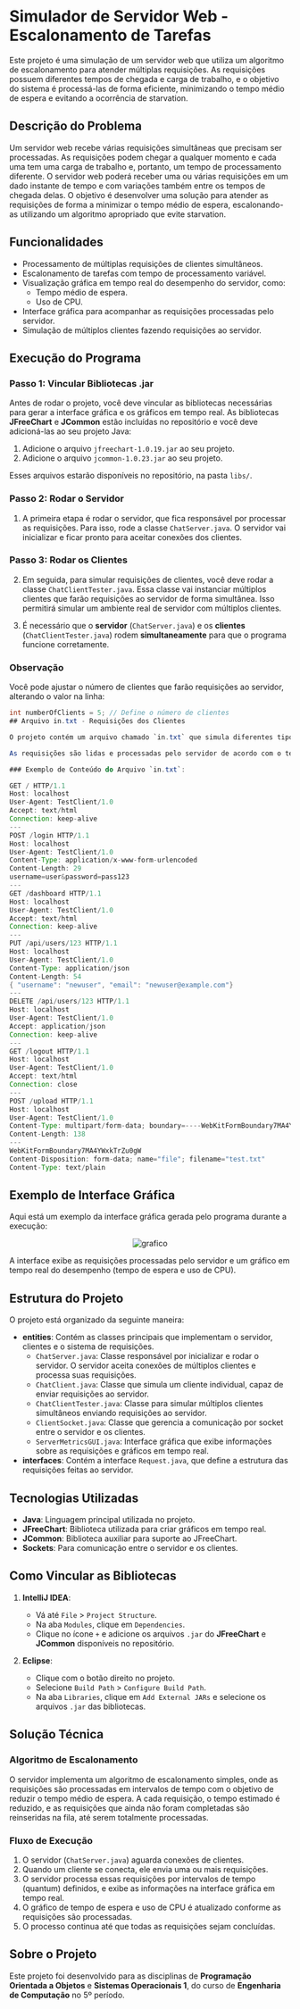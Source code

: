 # Simulador de Servidor Web - Escalonamento de Tarefas

Este projeto é uma simulação de um servidor web que utiliza um algoritmo de escalonamento para atender múltiplas requisições. As requisições possuem diferentes tempos de chegada e carga de trabalho, e o objetivo do sistema é processá-las de forma eficiente, minimizando o tempo médio de espera e evitando a ocorrência de starvation.

## Descrição do Problema

Um servidor web recebe várias requisições simultâneas que precisam ser processadas. As requisições podem chegar a qualquer momento e cada uma tem uma carga de trabalho e, portanto, um tempo de processamento diferente. O servidor web poderá receber uma ou várias requisições em um dado instante de tempo e com variações também entre os tempos de chegada delas. O objetivo é desenvolver uma solução para atender as requisições de forma a minimizar o tempo médio de espera, escalonando-as utilizando um algoritmo apropriado que evite starvation.

## Funcionalidades

- Processamento de múltiplas requisições de clientes simultâneos.
- Escalonamento de tarefas com tempo de processamento variável.
- Visualização gráfica em tempo real do desempenho do servidor, como:
  - Tempo médio de espera.
  - Uso de CPU.
- Interface gráfica para acompanhar as requisições processadas pelo servidor.
- Simulação de múltiplos clientes fazendo requisições ao servidor.

## Execução do Programa

### Passo 1: Vincular Bibliotecas .jar

Antes de rodar o projeto, você deve vincular as bibliotecas necessárias para gerar a interface gráfica e os gráficos em tempo real. As bibliotecas **JFreeChart** e **JCommon** estão incluídas no repositório e você deve adicioná-las ao seu projeto Java:

1. Adicione o arquivo `jfreechart-1.0.19.jar` ao seu projeto.
2. Adicione o arquivo `jcommon-1.0.23.jar` ao seu projeto.

Esses arquivos estarão disponíveis no repositório, na pasta `libs/`.

### Passo 2: Rodar o Servidor

1. A primeira etapa é rodar o servidor, que fica responsável por processar as requisições. Para isso, rode a classe `ChatServer.java`. O servidor vai inicializar e ficar pronto para aceitar conexões dos clientes.

### Passo 3: Rodar os Clientes

2. Em seguida, para simular requisições de clientes, você deve rodar a classe `ChatClientTester.java`. Essa classe vai instanciar múltiplos clientes que farão requisições ao servidor de forma simultânea. Isso permitirá simular um ambiente real de servidor com múltiplos clientes.
   
3. É necessário que o **servidor** (`ChatServer.java`) e os **clientes** (`ChatClientTester.java`) rodem **simultaneamente** para que o programa funcione corretamente.

### Observação

Você pode ajustar o número de clientes que farão requisições ao servidor, alterando o valor na linha:

```java
int numberOfClients = 5; // Define o número de clientes
## Arquivo in.txt - Requisições dos Clientes

O projeto contém um arquivo chamado `in.txt` que simula diferentes tipos de requisições feitas ao servidor. O arquivo inclui exemplos de requisições HTTP como `GET`, `POST`, `PUT`, e `DELETE`. Essas requisições são enviadas ao servidor de forma sequencial e separadas por um delimitador `---` que indica o fim de uma requisição e o início de outra.

As requisições são lidas e processadas pelo servidor de acordo com o tempo de chegada, e podem incluir ações como obter dados, enviar formulários, atualizar recursos ou excluir informações. O conteúdo de cada requisição inclui informações como o método HTTP, cabeçalhos e o corpo da requisição.

### Exemplo de Conteúdo do Arquivo `in.txt`:

GET / HTTP/1.1
Host: localhost
User-Agent: TestClient/1.0
Accept: text/html
Connection: keep-alive
---
POST /login HTTP/1.1
Host: localhost
User-Agent: TestClient/1.0
Content-Type: application/x-www-form-urlencoded
Content-Length: 29
username=user&password=pass123
---
GET /dashboard HTTP/1.1
Host: localhost
User-Agent: TestClient/1.0
Accept: text/html
Connection: keep-alive
---
PUT /api/users/123 HTTP/1.1
Host: localhost
User-Agent: TestClient/1.0
Content-Type: application/json
Content-Length: 54
{ "username": "newuser", "email": "newuser@example.com"}
---
DELETE /api/users/123 HTTP/1.1
Host: localhost
User-Agent: TestClient/1.0
Accept: application/json
Connection: keep-alive
---
GET /logout HTTP/1.1
Host: localhost
User-Agent: TestClient/1.0
Accept: text/html
Connection: close
---
POST /upload HTTP/1.1
Host: localhost
User-Agent: TestClient/1.0
Content-Type: multipart/form-data; boundary=----WebKitFormBoundary7MA4YWxkTrZu0gW
Content-Length: 138
---
WebKitFormBoundary7MA4YWxkTrZu0gW
Content-Disposition: form-data; name="file"; filename="test.txt"
Content-Type: text/plain
```

## Exemplo de Interface Gráfica

Aqui está um exemplo da interface gráfica gerada pelo programa durante a execução:

<div align="center">
  <img src="https://github.com/user-attachments/assets/ee5ed725-5e03-4142-b96a-76d6a52e9fe1" alt="grafico">
</div>

A interface exibe as requisições processadas pelo servidor e um gráfico em tempo real do desempenho (tempo de espera e uso de CPU).

## Estrutura do Projeto

O projeto está organizado da seguinte maneira:

- **entities**: Contém as classes principais que implementam o servidor, clientes e o sistema de requisições.
  - `ChatServer.java`: Classe responsável por inicializar e rodar o servidor. O servidor aceita conexões de múltiplos clientes e processa suas requisições.
  - `ChatClient.java`: Classe que simula um cliente individual, capaz de enviar requisições ao servidor.
  - `ChatClientTester.java`: Classe para simular múltiplos clientes simultâneos enviando requisições ao servidor.
  - `ClientSocket.java`: Classe que gerencia a comunicação por socket entre o servidor e os clientes.
  - `ServerMetricsGUI.java`: Interface gráfica que exibe informações sobre as requisições e gráficos em tempo real.
- **interfaces**: Contém a interface `Request.java`, que define a estrutura das requisições feitas ao servidor.

## Tecnologias Utilizadas

- **Java**: Linguagem principal utilizada no projeto.
- **JFreeChart**: Biblioteca utilizada para criar gráficos em tempo real.
- **JCommon**: Biblioteca auxiliar para suporte ao JFreeChart.
- **Sockets**: Para comunicação entre o servidor e os clientes.

## Como Vincular as Bibliotecas

1. **IntelliJ IDEA**:
   - Vá até `File` > `Project Structure`.
   - Na aba `Modules`, clique em `Dependencies`.
   - Clique no ícone `+` e adicione os arquivos `.jar` do **JFreeChart** e **JCommon** disponíveis no repositório.
   
2. **Eclipse**:
   - Clique com o botão direito no projeto.
   - Selecione `Build Path` > `Configure Build Path`.
   - Na aba `Libraries`, clique em `Add External JARs` e selecione os arquivos `.jar` das bibliotecas.

## Solução Técnica

### Algoritmo de Escalonamento

O servidor implementa um algoritmo de escalonamento simples, onde as requisições são processadas em intervalos de tempo com o objetivo de reduzir o tempo médio de espera. A cada requisição, o tempo estimado é reduzido, e as requisições que ainda não foram completadas são reinseridas na fila, até serem totalmente processadas.

### Fluxo de Execução

1. O servidor (`ChatServer.java`) aguarda conexões de clientes.
2. Quando um cliente se conecta, ele envia uma ou mais requisições.
3. O servidor processa essas requisições por intervalos de tempo (quantum) definidos, e exibe as informações na interface gráfica em tempo real.
4. O gráfico de tempo de espera e uso de CPU é atualizado conforme as requisições são processadas.
5. O processo continua até que todas as requisições sejam concluídas.

## Sobre o Projeto

Este projeto foi desenvolvido para as disciplinas de **Programação Orientada a Objetos** e **Sistemas Operacionais 1**, do curso de **Engenharia de Computação** no 5º período.
